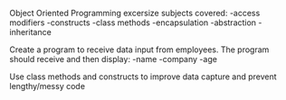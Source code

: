 Object Oriented Programming excersize
subjects covered:
  -access modifiers
  -constructs
  -class methods
  -encapsulation
  -abstraction
  -inheritance

Create a program to receive data input from employees. The program should receive and then display:
  -name
  -company
  -age

Use class methods and constructs to improve data capture and prevent lengthy/messy code
